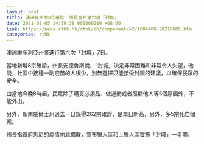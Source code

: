 ```yaml
---
layout: post
title: 澳洲維州增8宗確診　州長宣布第六度「封城」
date: 2021-08-05 14:59:38.000000000 +08:00
link: https://news.rthk.hk/rthk/ch/component/k2/1604408-20210805.htm
categories: rthk
---
```


澳洲維多利亞州將進行第六次「封城」7日。

當地新增8宗確診，州長安德魯斯說，「封城」決定非常困難和非常令人失望，他說，社區中接種一劑疫苗的人很少，別無選擇只能接受封鎖的建議，以確保民眾的安全。

由當地今晚8時起，民眾除了購買必須品、做運動或者照顧他人等5個原因外，不能外出。

另外，新南威爾士州過去一日錄得262宗確診，是單日新高，另外，多5宗死亡個案。

州長指首府悉尼的疫情向北擴散，宣布獵人區和上獵人區實施「封城」一星期。
